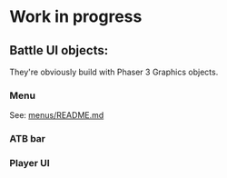 # Work in progress

## Battle UI objects:
They're obviously build with Phaser 3 Graphics objects. 


### Menu
See: [menus/README.md](https://github.com/erosfrancesco/erosfrancesco.github.io/tree/master/modular/battle-ui/menus/README.md)

### ATB bar

### Player UI
